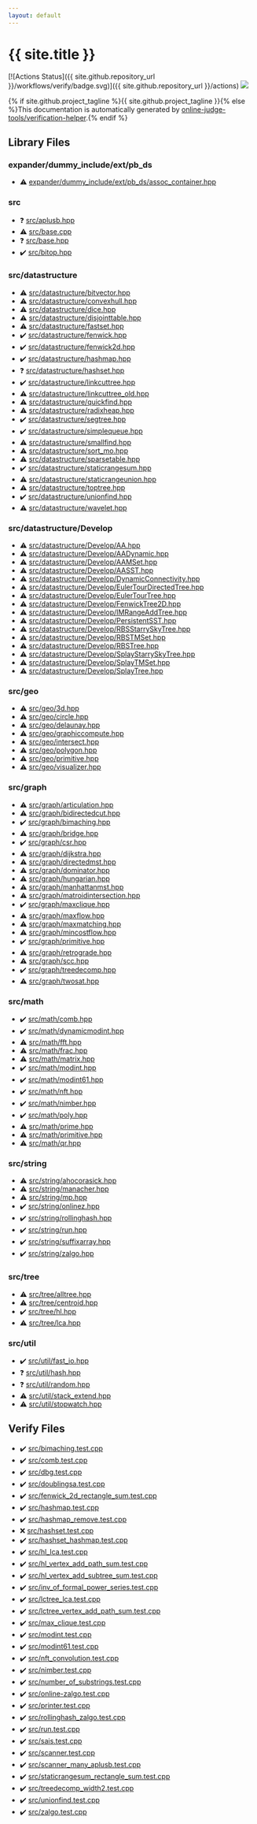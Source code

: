 ```yaml
---
layout: default
---
```


<!-- mathjax config similar to math.stackexchange -->
<script type="text/javascript" async
  src="https://cdnjs.cloudflare.com/ajax/libs/mathjax/2.7.5/MathJax.js?config=TeX-MML-AM_CHTML">
</script>
<script type="text/x-mathjax-config">
  MathJax.Hub.Config({
    TeX: { equationNumbers: { autoNumber: "AMS" }},
    tex2jax: {
      inlineMath: [ ['$','$'] ],
      processEscapes: true
    },
    "HTML-CSS": { matchFontHeight: false },
    displayAlign: "left",
    displayIndent: "2em"
  });
</script>

<script type="text/javascript" src="https://cdnjs.cloudflare.com/ajax/libs/jquery/3.4.1/jquery.min.js"></script>
<script src="https://cdn.jsdelivr.net/npm/jquery-balloon-js@1.1.2/jquery.balloon.min.js" integrity="sha256-ZEYs9VrgAeNuPvs15E39OsyOJaIkXEEt10fzxJ20+2I=" crossorigin="anonymous"></script>
<script type="text/javascript" src="assets/js/copy-button.js"></script>
<link rel="stylesheet" href="assets/css/copy-button.css" />


# {{ site.title }}

[![Actions Status]({{ site.github.repository_url }}/workflows/verify/badge.svg)]({{ site.github.repository_url }}/actions)
<a href="{{ site.github.repository_url }}"><img src="https://img.shields.io/github/last-commit/{{ site.github.owner_name }}/{{ site.github.repository_name }}" /></a>

{% if site.github.project_tagline %}{{ site.github.project_tagline }}{% else %}This documentation is automatically generated by <a href="https://github.com/online-judge-tools/verification-helper">online-judge-tools/verification-helper</a>.{% endif %}

## Library Files

<div id="0262a46c7fb0e8fba2ec479b4ac5bc95"></div>

### expander/dummy_include/ext/pb_ds

* :warning: <a href="library/expander/dummy_include/ext/pb_ds/assoc_container.hpp.html">expander/dummy_include/ext/pb_ds/assoc_container.hpp</a>


<div id="25d902c24283ab8cfbac54dfa101ad31"></div>

### src

* :question: <a href="library/src/aplusb.hpp.html">src/aplusb.hpp</a>
* :warning: <a href="library/src/base.cpp.html">src/base.cpp</a>
* :question: <a href="library/src/base.hpp.html">src/base.hpp</a>
* :heavy_check_mark: <a href="library/src/bitop.hpp.html">src/bitop.hpp</a>


<div id="057cdb199a48f765d2786c323ec11d3a"></div>

### src/datastructure

* :warning: <a href="library/src/datastructure/bitvector.hpp.html">src/datastructure/bitvector.hpp</a>
* :warning: <a href="library/src/datastructure/convexhull.hpp.html">src/datastructure/convexhull.hpp</a>
* :warning: <a href="library/src/datastructure/dice.hpp.html">src/datastructure/dice.hpp</a>
* :warning: <a href="library/src/datastructure/disjointtable.hpp.html">src/datastructure/disjointtable.hpp</a>
* :warning: <a href="library/src/datastructure/fastset.hpp.html">src/datastructure/fastset.hpp</a>
* :heavy_check_mark: <a href="library/src/datastructure/fenwick.hpp.html">src/datastructure/fenwick.hpp</a>
* :heavy_check_mark: <a href="library/src/datastructure/fenwick2d.hpp.html">src/datastructure/fenwick2d.hpp</a>
* :heavy_check_mark: <a href="library/src/datastructure/hashmap.hpp.html">src/datastructure/hashmap.hpp</a>
* :question: <a href="library/src/datastructure/hashset.hpp.html">src/datastructure/hashset.hpp</a>
* :heavy_check_mark: <a href="library/src/datastructure/linkcuttree.hpp.html">src/datastructure/linkcuttree.hpp</a>
* :warning: <a href="library/src/datastructure/linkcuttree_old.hpp.html">src/datastructure/linkcuttree_old.hpp</a>
* :warning: <a href="library/src/datastructure/quickfind.hpp.html">src/datastructure/quickfind.hpp</a>
* :warning: <a href="library/src/datastructure/radixheap.hpp.html">src/datastructure/radixheap.hpp</a>
* :heavy_check_mark: <a href="library/src/datastructure/segtree.hpp.html">src/datastructure/segtree.hpp</a>
* :heavy_check_mark: <a href="library/src/datastructure/simplequeue.hpp.html">src/datastructure/simplequeue.hpp</a>
* :warning: <a href="library/src/datastructure/smallfind.hpp.html">src/datastructure/smallfind.hpp</a>
* :warning: <a href="library/src/datastructure/sort_mo.hpp.html">src/datastructure/sort_mo.hpp</a>
* :warning: <a href="library/src/datastructure/sparsetable.hpp.html">src/datastructure/sparsetable.hpp</a>
* :heavy_check_mark: <a href="library/src/datastructure/staticrangesum.hpp.html">src/datastructure/staticrangesum.hpp</a>
* :warning: <a href="library/src/datastructure/staticrangeunion.hpp.html">src/datastructure/staticrangeunion.hpp</a>
* :warning: <a href="library/src/datastructure/toptree.hpp.html">src/datastructure/toptree.hpp</a>
* :heavy_check_mark: <a href="library/src/datastructure/unionfind.hpp.html">src/datastructure/unionfind.hpp</a>
* :warning: <a href="library/src/datastructure/wavelet.hpp.html">src/datastructure/wavelet.hpp</a>


<div id="6ded3f220a7ec9530d5ce67338fd1fda"></div>

### src/datastructure/Develop

* :warning: <a href="library/src/datastructure/Develop/AA.hpp.html">src/datastructure/Develop/AA.hpp</a>
* :warning: <a href="library/src/datastructure/Develop/AADynamic.hpp.html">src/datastructure/Develop/AADynamic.hpp</a>
* :warning: <a href="library/src/datastructure/Develop/AAMSet.hpp.html">src/datastructure/Develop/AAMSet.hpp</a>
* :warning: <a href="library/src/datastructure/Develop/AASST.hpp.html">src/datastructure/Develop/AASST.hpp</a>
* :warning: <a href="library/src/datastructure/Develop/DynamicConnectivity.hpp.html">src/datastructure/Develop/DynamicConnectivity.hpp</a>
* :warning: <a href="library/src/datastructure/Develop/EulerTourDirectedTree.hpp.html">src/datastructure/Develop/EulerTourDirectedTree.hpp</a>
* :warning: <a href="library/src/datastructure/Develop/EulerTourTree.hpp.html">src/datastructure/Develop/EulerTourTree.hpp</a>
* :warning: <a href="library/src/datastructure/Develop/FenwickTree2D.hpp.html">src/datastructure/Develop/FenwickTree2D.hpp</a>
* :warning: <a href="library/src/datastructure/Develop/IMRangeAddTree.hpp.html">src/datastructure/Develop/IMRangeAddTree.hpp</a>
* :warning: <a href="library/src/datastructure/Develop/PersistentSST.hpp.html">src/datastructure/Develop/PersistentSST.hpp</a>
* :warning: <a href="library/src/datastructure/Develop/RBSStarrySkyTree.hpp.html">src/datastructure/Develop/RBSStarrySkyTree.hpp</a>
* :warning: <a href="library/src/datastructure/Develop/RBSTMSet.hpp.html">src/datastructure/Develop/RBSTMSet.hpp</a>
* :warning: <a href="library/src/datastructure/Develop/RBSTree.hpp.html">src/datastructure/Develop/RBSTree.hpp</a>
* :warning: <a href="library/src/datastructure/Develop/SplayStarrySkyTree.hpp.html">src/datastructure/Develop/SplayStarrySkyTree.hpp</a>
* :warning: <a href="library/src/datastructure/Develop/SplayTMSet.hpp.html">src/datastructure/Develop/SplayTMSet.hpp</a>
* :warning: <a href="library/src/datastructure/Develop/SplayTree.hpp.html">src/datastructure/Develop/SplayTree.hpp</a>


<div id="0a5d4e383899a81c6f7ba383cf1d6fea"></div>

### src/geo

* :warning: <a href="library/src/geo/3d.hpp.html">src/geo/3d.hpp</a>
* :warning: <a href="library/src/geo/circle.hpp.html">src/geo/circle.hpp</a>
* :warning: <a href="library/src/geo/delaunay.hpp.html">src/geo/delaunay.hpp</a>
* :warning: <a href="library/src/geo/graphiccompute.hpp.html">src/geo/graphiccompute.hpp</a>
* :warning: <a href="library/src/geo/intersect.hpp.html">src/geo/intersect.hpp</a>
* :warning: <a href="library/src/geo/polygon.hpp.html">src/geo/polygon.hpp</a>
* :warning: <a href="library/src/geo/primitive.hpp.html">src/geo/primitive.hpp</a>
* :warning: <a href="library/src/geo/visualizer.hpp.html">src/geo/visualizer.hpp</a>


<div id="5442c8f317d712204bf06ed26672e17c"></div>

### src/graph

* :warning: <a href="library/src/graph/articulation.hpp.html">src/graph/articulation.hpp</a>
* :warning: <a href="library/src/graph/bidirectedcut.hpp.html">src/graph/bidirectedcut.hpp</a>
* :heavy_check_mark: <a href="library/src/graph/bimaching.hpp.html">src/graph/bimaching.hpp</a>
* :warning: <a href="library/src/graph/bridge.hpp.html">src/graph/bridge.hpp</a>
* :heavy_check_mark: <a href="library/src/graph/csr.hpp.html">src/graph/csr.hpp</a>
* :warning: <a href="library/src/graph/dijkstra.hpp.html">src/graph/dijkstra.hpp</a>
* :warning: <a href="library/src/graph/directedmst.hpp.html">src/graph/directedmst.hpp</a>
* :warning: <a href="library/src/graph/dominator.hpp.html">src/graph/dominator.hpp</a>
* :warning: <a href="library/src/graph/hungarian.hpp.html">src/graph/hungarian.hpp</a>
* :warning: <a href="library/src/graph/manhattanmst.hpp.html">src/graph/manhattanmst.hpp</a>
* :warning: <a href="library/src/graph/matroidintersection.hpp.html">src/graph/matroidintersection.hpp</a>
* :heavy_check_mark: <a href="library/src/graph/maxclique.hpp.html">src/graph/maxclique.hpp</a>
* :warning: <a href="library/src/graph/maxflow.hpp.html">src/graph/maxflow.hpp</a>
* :warning: <a href="library/src/graph/maxmatching.hpp.html">src/graph/maxmatching.hpp</a>
* :warning: <a href="library/src/graph/mincostflow.hpp.html">src/graph/mincostflow.hpp</a>
* :heavy_check_mark: <a href="library/src/graph/primitive.hpp.html">src/graph/primitive.hpp</a>
* :warning: <a href="library/src/graph/retrograde.hpp.html">src/graph/retrograde.hpp</a>
* :warning: <a href="library/src/graph/scc.hpp.html">src/graph/scc.hpp</a>
* :heavy_check_mark: <a href="library/src/graph/treedecomp.hpp.html">src/graph/treedecomp.hpp</a>
* :warning: <a href="library/src/graph/twosat.hpp.html">src/graph/twosat.hpp</a>


<div id="fb2ef479237c7a939531a404fd0e5cb7"></div>

### src/math

* :heavy_check_mark: <a href="library/src/math/comb.hpp.html">src/math/comb.hpp</a>
* :heavy_check_mark: <a href="library/src/math/dynamicmodint.hpp.html">src/math/dynamicmodint.hpp</a>
* :warning: <a href="library/src/math/fft.hpp.html">src/math/fft.hpp</a>
* :warning: <a href="library/src/math/frac.hpp.html">src/math/frac.hpp</a>
* :warning: <a href="library/src/math/matrix.hpp.html">src/math/matrix.hpp</a>
* :heavy_check_mark: <a href="library/src/math/modint.hpp.html">src/math/modint.hpp</a>
* :heavy_check_mark: <a href="library/src/math/modint61.hpp.html">src/math/modint61.hpp</a>
* :heavy_check_mark: <a href="library/src/math/nft.hpp.html">src/math/nft.hpp</a>
* :heavy_check_mark: <a href="library/src/math/nimber.hpp.html">src/math/nimber.hpp</a>
* :heavy_check_mark: <a href="library/src/math/poly.hpp.html">src/math/poly.hpp</a>
* :warning: <a href="library/src/math/prime.hpp.html">src/math/prime.hpp</a>
* :warning: <a href="library/src/math/primitive.hpp.html">src/math/primitive.hpp</a>
* :warning: <a href="library/src/math/qr.hpp.html">src/math/qr.hpp</a>


<div id="ec86b6e05e7d09e98d071ea841edf05f"></div>

### src/string

* :warning: <a href="library/src/string/ahocorasick.hpp.html">src/string/ahocorasick.hpp</a>
* :warning: <a href="library/src/string/manacher.hpp.html">src/string/manacher.hpp</a>
* :warning: <a href="library/src/string/mp.hpp.html">src/string/mp.hpp</a>
* :heavy_check_mark: <a href="library/src/string/onlinez.hpp.html">src/string/onlinez.hpp</a>
* :heavy_check_mark: <a href="library/src/string/rollinghash.hpp.html">src/string/rollinghash.hpp</a>
* :heavy_check_mark: <a href="library/src/string/run.hpp.html">src/string/run.hpp</a>
* :heavy_check_mark: <a href="library/src/string/suffixarray.hpp.html">src/string/suffixarray.hpp</a>
* :heavy_check_mark: <a href="library/src/string/zalgo.hpp.html">src/string/zalgo.hpp</a>


<div id="3698aa34afa89577c63cbcf539eb96f7"></div>

### src/tree

* :warning: <a href="library/src/tree/alltree.hpp.html">src/tree/alltree.hpp</a>
* :warning: <a href="library/src/tree/centroid.hpp.html">src/tree/centroid.hpp</a>
* :heavy_check_mark: <a href="library/src/tree/hl.hpp.html">src/tree/hl.hpp</a>
* :warning: <a href="library/src/tree/lca.hpp.html">src/tree/lca.hpp</a>


<div id="6433a1a19c7364347102f741d8b9cffd"></div>

### src/util

* :heavy_check_mark: <a href="library/src/util/fast_io.hpp.html">src/util/fast_io.hpp</a>
* :question: <a href="library/src/util/hash.hpp.html">src/util/hash.hpp</a>
* :question: <a href="library/src/util/random.hpp.html">src/util/random.hpp</a>
* :warning: <a href="library/src/util/stack_extend.hpp.html">src/util/stack_extend.hpp</a>
* :warning: <a href="library/src/util/stopwatch.hpp.html">src/util/stopwatch.hpp</a>


## Verify Files

* :heavy_check_mark: <a href="verify/src/bimaching.test.cpp.html">src/bimaching.test.cpp</a>
* :heavy_check_mark: <a href="verify/src/comb.test.cpp.html">src/comb.test.cpp</a>
* :heavy_check_mark: <a href="verify/src/dbg.test.cpp.html">src/dbg.test.cpp</a>
* :heavy_check_mark: <a href="verify/src/doublingsa.test.cpp.html">src/doublingsa.test.cpp</a>
* :heavy_check_mark: <a href="verify/src/fenwick_2d_rectangle_sum.test.cpp.html">src/fenwick_2d_rectangle_sum.test.cpp</a>
* :heavy_check_mark: <a href="verify/src/hashmap.test.cpp.html">src/hashmap.test.cpp</a>
* :heavy_check_mark: <a href="verify/src/hashmap_remove.test.cpp.html">src/hashmap_remove.test.cpp</a>
* :x: <a href="verify/src/hashset.test.cpp.html">src/hashset.test.cpp</a>
* :heavy_check_mark: <a href="verify/src/hashset_hashmap.test.cpp.html">src/hashset_hashmap.test.cpp</a>
* :heavy_check_mark: <a href="verify/src/hl_lca.test.cpp.html">src/hl_lca.test.cpp</a>
* :heavy_check_mark: <a href="verify/src/hl_vertex_add_path_sum.test.cpp.html">src/hl_vertex_add_path_sum.test.cpp</a>
* :heavy_check_mark: <a href="verify/src/hl_vertex_add_subtree_sum.test.cpp.html">src/hl_vertex_add_subtree_sum.test.cpp</a>
* :heavy_check_mark: <a href="verify/src/inv_of_formal_power_series.test.cpp.html">src/inv_of_formal_power_series.test.cpp</a>
* :heavy_check_mark: <a href="verify/src/lctree_lca.test.cpp.html">src/lctree_lca.test.cpp</a>
* :heavy_check_mark: <a href="verify/src/lctree_vertex_add_path_sum.test.cpp.html">src/lctree_vertex_add_path_sum.test.cpp</a>
* :heavy_check_mark: <a href="verify/src/max_clique.test.cpp.html">src/max_clique.test.cpp</a>
* :heavy_check_mark: <a href="verify/src/modint.test.cpp.html">src/modint.test.cpp</a>
* :heavy_check_mark: <a href="verify/src/modint61.test.cpp.html">src/modint61.test.cpp</a>
* :heavy_check_mark: <a href="verify/src/nft_convolution.test.cpp.html">src/nft_convolution.test.cpp</a>
* :heavy_check_mark: <a href="verify/src/nimber.test.cpp.html">src/nimber.test.cpp</a>
* :heavy_check_mark: <a href="verify/src/number_of_substrings.test.cpp.html">src/number_of_substrings.test.cpp</a>
* :heavy_check_mark: <a href="verify/src/online-zalgo.test.cpp.html">src/online-zalgo.test.cpp</a>
* :heavy_check_mark: <a href="verify/src/printer.test.cpp.html">src/printer.test.cpp</a>
* :heavy_check_mark: <a href="verify/src/rollinghash_zalgo.test.cpp.html">src/rollinghash_zalgo.test.cpp</a>
* :heavy_check_mark: <a href="verify/src/run.test.cpp.html">src/run.test.cpp</a>
* :heavy_check_mark: <a href="verify/src/sais.test.cpp.html">src/sais.test.cpp</a>
* :heavy_check_mark: <a href="verify/src/scanner.test.cpp.html">src/scanner.test.cpp</a>
* :heavy_check_mark: <a href="verify/src/scanner_many_aplusb.test.cpp.html">src/scanner_many_aplusb.test.cpp</a>
* :heavy_check_mark: <a href="verify/src/staticrangesum_rectangle_sum.test.cpp.html">src/staticrangesum_rectangle_sum.test.cpp</a>
* :heavy_check_mark: <a href="verify/src/treedecomp_width2.test.cpp.html">src/treedecomp_width2.test.cpp</a>
* :heavy_check_mark: <a href="verify/src/unionfind.test.cpp.html">src/unionfind.test.cpp</a>
* :heavy_check_mark: <a href="verify/src/zalgo.test.cpp.html">src/zalgo.test.cpp</a>


